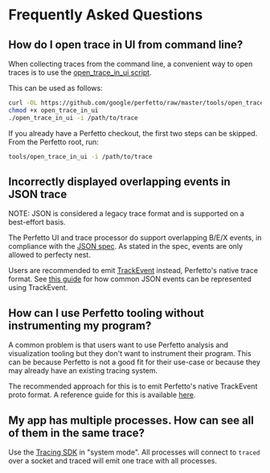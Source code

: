 # Frequently Asked Questions

## How do I open trace in UI from command line?

When collecting traces from the command line, a convenient way to open traces
is to use the [open\_trace\_in\_ui script](/tools/open_trace_in_ui).

This can be used as follows:

```sh
curl -OL https://github.com/google/perfetto/raw/master/tools/open_trace_in_ui
chmod +x open_trace_in_ui
./open_trace_in_ui -i /path/to/trace
```

If you already have a Perfetto checkout, the first two steps can be skipped.
From the Perfetto root, run:

```sh
tools/open_trace_in_ui -i /path/to/trace
```

## Incorrectly displayed overlapping events in JSON trace

NOTE: JSON is considered a legacy trace format and is supported on a best-effort
basis.

The Perfetto UI and trace processor do support overlapping B/E/X events, in
compliance with the
[JSON spec](https://docs.google.com/document/d/1CvAClvFfyA5R-PhYUmn5OOQtYMH4h6I0nSsKchNAySU/preview#heading=h.nso4gcezn7n1).
As stated in the spec, events are only allowed to perfecty nest.

Users are recommended to emit
[TrackEvent](/docs/instrumentation/track-events.md)
instead, Perfetto's native trace format. See
[this guide](/docs/reference/synthetic-track-event.md) for how common JSON
events can be represented using
TrackEvent.

## How can I use Perfetto tooling without instrumenting my program?

A common problem is that users want to use Perfetto analysis and visualization
tooling but they don't want to instrument their program. This can be because
Perfetto is not a good fit for their use-case or because they may already have
an existing tracing system.

The recommended approach for this is to emit Perfetto's native TrackEvent proto
format. A reference guide for this is available
[here](/docs/reference/synthetic-track-event.md).


## My app has multiple processes. How can see all of them in the same trace?

Use the [Tracing SDK](/docs/instrumentation/tracing-sdk.md#system-mode) in
"system mode". All processes will connect to `traced` over a socket and traced
will emit one trace with all processes.
